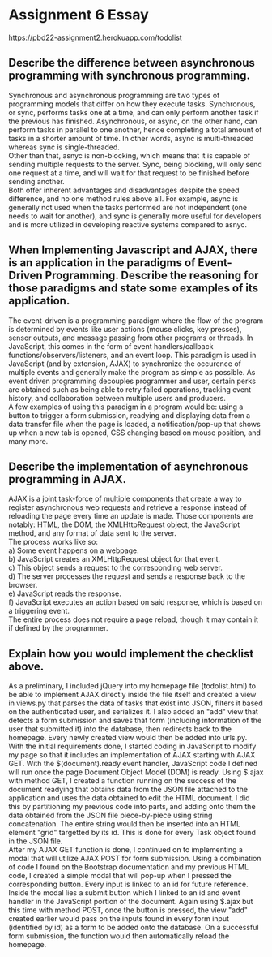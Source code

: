 # Assignment 6 Essay

https://pbd22-assignment2.herokuapp.com/todolist <br>

## Describe the difference between asynchronous programming with synchronous programming.
Synchronous and asynchronous programming are two types of programming models that differ on how they execute tasks. Synchronous, or sync, performs tasks one at a time, and can only perform another task if the previous has finished. Asynchronous, or async, on the other hand, can perform tasks in parallel to one another, hence completing a total amount of tasks in a shorter amount of time. In other words, async is multi-threaded whereas sync is single-threaded.<br>
Other than that, asnyc is non-blocking, which means that it is capable of sending multiple requests to the server. Sync, being blocking, will only send one request at a time, and will wait for that request to be finished before sending another. <br> 
Both offer inherent advantages and disadvantages despite the speed difference, and no one method rules above all. For example, async is generally not used when the tasks performed are not independent (one needs to wait for another), and sync is generally more useful for developers and is more utilized in developing reactive systems compared to asnyc. <br>

## When Implementing Javascript and AJAX, there is an application in the paradigms of Event-Driven Programming. Describe the reasoning for those paradigms and state some examples of its application.
The event-driven is a programming paradigm where the flow of the program is determined by events like user actions (mouse clicks, key presses), sensor outputs, and message passing from other programs or threads. In JavaScript, this comes in the form of event handlers/callback functions/observers/listeners, and an event loop. This paradigm is used in JavaScript (and by extension, AJAX) to synchronize the occurence of multiple events and generally make the program as simple as possible. As event driven programming decouples programmer and user, certain perks are obtained such as being able to retry failed operations, tracking event history, and collaboration between multiple users and producers. <br>
A few examples of using this paradigm in a program would be: using a button to trigger a form submission, readying and displaying data from a data transfer file when the page is loaded, a notification/pop-up that shows up when a new tab is opened, CSS changing based on mouse position, and many more. <br>

## Describe the implementation of asynchronous programming in AJAX.
AJAX is a joint task-force of multiple components that create a way to register asynchronous web requests and retrieve a response instead of reloading the page every time an update is made. Those components are notably: HTML, the DOM, the XMLHttpRequest object, the JavaScript method, and any format of data sent to the server. <br>
The process works like so: <br>
a) Some event happens on a webpage. <br>
b) JavaScript creates an XMLHttpRequest object for that event. <br>
c) This object sends a request to the corresponding web server. <br>
d) The server processes the request and sends a response back to the browser. <br>
e) JavaScript reads the response. <br>
f) JavaScript executes an action based on said response, which is based on a triggering event. <br>
The entire process does not require a page reload, though it may contain it if defined by the programmer. <br>

## Explain how you would implement the checklist above.
As a preliminary, I included jQuery into my homepage file (todolist.html) to be able to implement AJAX directly inside the file itself and created a view in views.py that parses the data of tasks that exist into JSON, filters it based on the authenticated user, and serializes it. I also added an "add" view that detects a form submission and saves that form (including information of the user that submitted it) into the database, then redirects back to the homepage. Every newly created view would then be added into urls.py.<br>
With the initial requirements done, I started coding in JavaScript to modify my page so that it includes an implementation of AJAX starting with AJAX GET. With the $(document).ready event handler, JavaScript code I defined will run once the page Document Object Model (DOM) is ready. Using $.ajax with method GET, I created a function running on the success of the document readying that obtains data from the JSON file attached to the application and uses the data obtained to edit the HTML document. I did this by partitioning my previous code into parts, and adding onto them the data obtained from the JSON file piece-by-piece using string concatenation. The entire string would then be inserted into an HTML element "grid" targetted by its id. This is done for every Task object found in the JSON file. <br>
After my AJAX GET function is done, I continued on to implementing a modal that will utilize AJAX POST for form submission. Using a combination of code I found on the Bootstrap documentation and my previous HTML code, I created a simple modal that will pop-up when I pressed the corresponding button. Every input is linked to an id for future reference. Inside the modal lies a submit button which I linked to an id and event handler in the JavaScript portion of the document. Again using $.ajax but this time with method POST, once the button is pressed, the view "add" created earlier would pass on the inputs found in every form input (identified by id) as a form to be added onto the database. On a successful form submission, the function would then automatically reload the homepage. <br>
